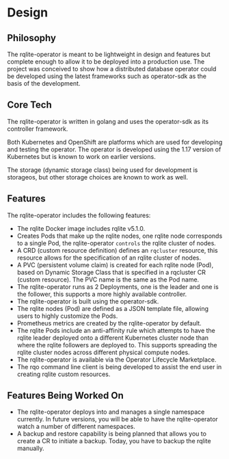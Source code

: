 # Design

## Philosophy

The rqlite-operator is meant to be lightweight in design and features but complete enough to allow it to be deployed into a production use.  The project was conceived to show how a distributed database operator could be developed using the latest frameworks such as operator-sdk as the basis of the development.

## Core Tech

The rqlite-operator is written in golang and uses the operator-sdk as its controller framework.

Both Kubernetes and OpenShift are platforms which are used for developing and testing the operator.  The operator is developed using the 1.17 version of Kubernetes but is known to work on earlier versions.

The storage (dynamic storage class) being used for development is storageos, but other storage choices are known to work as well.

## Features

The rqlite-operator includes the following features:

 * The rqlite Docker image includes rqlite v5.1.0.
 * Creates Pods that make up the rqlite nodes, one rqlite node corresponds to a single Pod, the rqlite-operator `controls` the rqlite cluster of nodes.
 * A CRD (custom resource definition) defines an `rqcluster` resource, this resource allows for the specification of an rqlite cluster of nodes.
 * A PVC (persistent volume claim) is created for each rqlite node (Pod), based on Dynamic Storage Class that is specified in a rqcluster CR (custom resource).  The PVC name is the same as the Pod name.
 * The rqlite-operator runs as 2 Deployments, one is the leader and one is the follower, this supports a more highly available controller.
 * The rqlite-operator is built using the operator-sdk.
 * The rqlite nodes (Pod) are defined as a JSON template file, allowing users to highly customize the Pods.
 * Prometheus metrics are created by the rqlite-operator by default.
 * The rqlite Pods include an anti-affinity rule which attempts to have the rqlite leader deployed onto a different Kubernetes cluster node than where the rqlite followers are deployed to.  This supports spreading the rqlite cluster nodes across different physical compute nodes.
 * The rqlite-operator is available via the Operator Lifecycle Marketplace.
 * The rqo command line client is being developed to assist the end user in creating rqlite custom resources.

## Features Being Worked On

 * The rqlite-operator deploys into and manages a single namespace currently.  In future versions, you will be able to have the rqlite-operator watch a number of different namespaces.
 * A backup and restore capability is being planned that allows you to create a CR to initiate a backup.  Today, you have to backup the rqlite manually.
